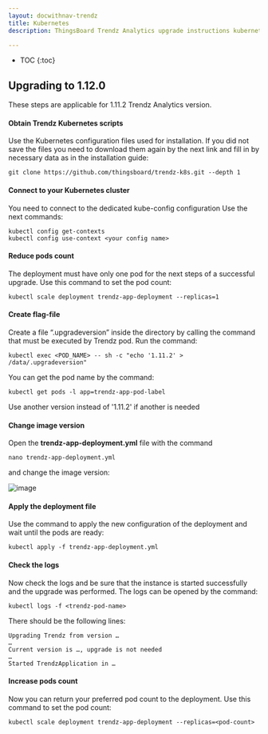 ```yaml
---
layout: docwithnav-trendz
title: Kubernetes
description: ThingsBoard Trendz Analytics upgrade instructions kubernetes

---
```


* TOC
{:toc}

## Upgrading to 1.12.0

These steps are applicable for 1.11.2 Trendz Analytics version.

#### Obtain Trendz Kubernetes scripts

Use the Kubernetes configuration files used for installation.
If you did not save the files you need to download them again by the next link and fill in by necessary data as in the installation guide:

```text
git clone https://github.com/thingsboard/trendz-k8s.git --depth 1
```   

#### Connect to your Kubernetes cluster

You need to connect to the dedicated kube-config configuration
Use the next commands:

```text
kubectl config get-contexts
kubectl config use-context <your config name>
```

#### Reduce pods count

The deployment must have only one pod for the next steps of a successful upgrade.
Use this command to set the pod count:

```text
kubectl scale deployment trendz-app-deployment --replicas=1
```   

#### Create flag-file

Create a file “.upgradeversion” inside the directory by calling the command that must be executed by Trendz pod.
Run the command:
```text
kubectl exec <POD_NAME> -- sh -c "echo '1.11.2' > /data/.upgradeversion"
```   
You can get the pod name by the command:
```text
kubectl get pods -l app=trendz-app-pod-label
```   
Use another version instead of '1.11.2' if another is needed

#### Change image version

Open the **trendz-app-deployment.yml** file with the command
```text
nano trendz-app-deployment.yml
``` 
and change the image version:

![image](https://img.thingsboard.io/trendz/image-version-kuber.png)

#### Apply the deployment file

Use the command to apply the new configuration of the deployment and wait until the pods are ready:

```text
kubectl apply -f trendz-app-deployment.yml
``` 

#### Check the logs

Now check the logs and be sure that the instance is started successfully and the upgrade was performed.
The logs can be opened by the command:

```text
kubectl logs -f <trendz-pod-name>
``` 
There should be the following lines:

```text
Upgrading Trendz from version … 
…
Current version is …, upgrade is not needed
…
Started TrendzApplication in …
``` 

#### Increase pods count

Now you can return your preferred pod count to the deployment.
Use this command to set the pod count:

```text
kubectl scale deployment trendz-app-deployment --replicas=<pod-count>
``` 



